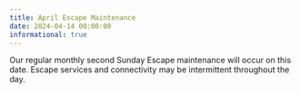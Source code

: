```yaml
---
title: April Escape Maintenance 
date: 2024-04-14 00:00:00
informational: true
---
```


Our regular monthly second Sunday Escape maintenance will occur on this date. Escape services and connectivity may be intermittent throughout the day.
